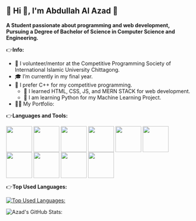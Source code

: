 ## 🚧 Hi 👋, I'm Abdullah Al Azad 🚧

**A Student passionate about programming and web development, Pursuing a Degree of Bachelor of Science in Computer Science and Engineering.**

👉**Info:**
- 🔭 I volunteer/mentor at the Competitive Programming Society of International Islamic University Chittagong.
- 🎓 I’m currently in my final year.
- 🌱 I prefer C++ for my competitive programming.
  - 🌱 I learned HTML, CSS, JS, and MERN STACK for web development.
  - 🌱 I am learning Python for my Machine Learning Project.
- 👨‍💻 My Portfolio:

<!--👉**Connect with me:**-->



👉**Languages and Tools:**

<img height=70 align="center" alt_text="C" src="https://github.com/user-attachments/assets/3aa3514b-019e-422e-bd8a-c19c637951a1" />
<img height=70 align="center" alt_text="C++" src="https://github.com/user-attachments/assets/3c887c96-38b2-479a-9286-ce8c56f084e4" />
<img height=70 align="center" alt_text="HTML" src="https://github.com/user-attachments/assets/d6a86e62-f8bf-48d5-a0e3-9b0e3deafbd1" />
<img height=70 align="center" alt_text="CSS" src="https://github.com/user-attachments/assets/8e831534-e7ca-4fbb-a07a-7312f2491d4c" />
<img height=70 align="center" alt_text="JS" src="https://github.com/user-attachments/assets/4b6957fa-3842-4d77-8dc7-e085a8066b14" />
<img height=70 align="center" alt_text="MongoDB" src="https://github.com/user-attachments/assets/94737655-f585-49d8-8ed9-aee058ba1f60" />
<img height=70 align="center" alt_text="Express" src="https://github.com/user-attachments/assets/eadecbbb-3a35-41df-a939-b3dd4ee85ca6" />
<img height=70 align="center" alt_text="React" src="https://github.com/user-attachments/assets/07bd5999-2590-434a-9862-e21c5d215104" />
<img height=70 align="center" alt_text="Node" src="https://github.com/user-attachments/assets/a78d70ab-c4d8-4e46-99d4-595f22cf2a3b" />
<img height=70 align="center" alt_text="Python" src="https://github.com/user-attachments/assets/7b411a54-df86-4218-b2eb-abd55264a87c" />


👉**Top Used Languages:**

[![Top Used Languages:](https://github-readme-stats.vercel.app/api/top-langs/?username=azad12614&layout=compact&theme=transparent)](https://github.com/azad12614/github-readme-stats)

![Azad's GitHub Stats:](https://github-readme-stats.vercel.app/api?username=azad12614&show=reviews,discussions_started,discussions_answered,prs_merged,prs_merged_percentage_icons=true&theme=transparent#gh-dark-mode-only)

<!-- 👉**GitHub Extra Pins:**

[![Readme Card](https://github-readme-stats.vercel.app/api/pin/?username=azad12614&repo=github-readme-stats)](https://github.com/azad12614/github-readme-stats)
-->
